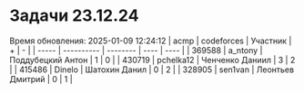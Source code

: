 # Задачи 23.12.24
Время обновления: 2025-01-09 12:24:12
| acmp  | codeforces | Участник | +    | -    |
| ----- | ---------- | -------- | ---- | ---- |
| 369588 | a_ntony | Поддубецкий Антон | 1 | 0 |
| 430719 | pchelka12 | Ченченко Даниил | 3 | 2 |
| 415486 | Dinelo | Шатохин Данил | 0 | 2 |
| 328905 | sen1van | Леонтьев Дмитрий | 0 | 1 |
